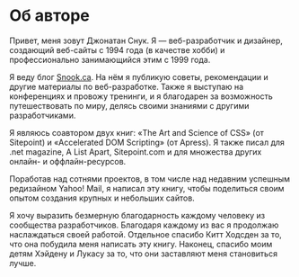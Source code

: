 # Об авторе
Привет, меня зовут Джонатан Снук. Я — веб-разработчик и дизайнер, создающий веб-сайты с 1994 года (в качестве хобби) и профессионально занимающийся этим с 1999 года.

Я веду блог [Snook.ca][0]. На нём я публикую советы, рекомендации и другие материалы по веб-разработке. Также я выступаю на конференциях и провожу тренинги, и я благодарен за возможность путешествовать по миру, делясь своими знаниями с другими разработчиками.

Я являюсь соавтором двух книг: «The Art and Science of CSS» (от Sitepoint) и «Accelerated DOM Scripting» (от Apress). Я также писал для .net magazine, A List Apart, Sitepoint.com и для множества других онлайн- и оффлайн-ресурсов.

Поработав над сотнями проектов, в том числе над недавним успешным редизайном Yahoo! Mail, я написал эту книгу, чтобы поделиться своим опытом создания крупных и небольших сайтов.

Я хочу выразить безмерную благодарность каждому человеку из сообщества разработчиков. Благодаря каждому из вас я продолжаю наслаждаться своей работой. Отдельное спасибо Китт Ходсден за то, что она побудила меня написать эту книгу. Наконец, спасибо моим детям Хэйдену и Лукасу за то, что они заставляют меня становиться лучше.

[0]: http://snook.ca